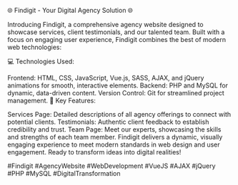 🌐 Findigit - Your Digital Agency Solution 🌐

Introducing Findigit, a comprehensive agency website designed to showcase services, client testimonials, and our talented team. Built with a focus on engaging user experience, Findigit combines the best of modern web technologies:

💻 Technologies Used:

Frontend: HTML, CSS, JavaScript, Vue.js, SASS, AJAX, and jQuery animations for smooth, interactive elements.
Backend: PHP and MySQL for dynamic, data-driven content.
Version Control: Git for streamlined project management.
🚀 Key Features:

Services Page: Detailed descriptions of all agency offerings to connect with potential clients.
Testimonials: Authentic client feedback to establish credibility and trust.
Team Page: Meet our experts, showcasing the skills and strengths of each team member.
Findigit delivers a dynamic, visually engaging experience to meet modern standards in web design and user engagement. Ready to transform ideas into digital realities!

#Findigit #AgencyWebsite #WebDevelopment #VueJS #AJAX #jQuery #PHP #MySQL #DigitalTransformation
